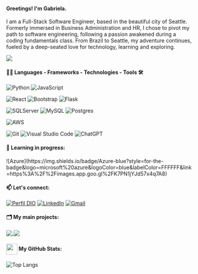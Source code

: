#### Greetings! I'm Gabriela.

I am a Full-Stack Software Engineer, based in the beautiful city of Seattle. Formerly immersed in Business Administration and HR, I chose to pivot my path to software engineering, following a passion awakened during a coding fundamentals class. From Brazil to Seattle, my adventure continues, fueled by a deep-seated love for technology, learning and exploring.


<a href="https://visitorbadge.io/status?path=https%3A%2F%2Fgithub.com%2Farthurgalanti"><img src="https://api.visitorbadge.io/api/combined?path=https%3A%2F%2Fgithub.com%2Farthurgalanti&label=Visitantes%20(HOJE%2FTotal)&labelColor=%235b187e&countColor=%235b187e&labelStyle=upper" /></a>

<div style="width: max-content;">

#### 👨‍💻 Languages - Frameworks - Technologies - Tools 🛠

![Python](https://img.shields.io/badge/python-3670A0?style=for-the-badge&logo=python&logoColor=ffdd54)
![JavaScript](https://img.shields.io/badge/JavaScript-%23EFD81D?style=flat-square&labelColor=%23414141&logo=javascript&logoColor=white)

![React](https://img.shields.io/badge/React-20232A?style=for-the-badge&logo=react&logoColor=61DAFB)
![Bootstrap](https://img.shields.io/badge/-boostrap-0D1117?style=for-the-badge&logo=bootstrap&labelColor=0D1117)
![Flask](https://img.shields.io/badge/flask-%23000.svg?style=for-the-badge&logo=flask&logoColor=white)
</div>

![SQLServer](https://img.shields.io/badge/SQLServer-%23DB2A20.svg?style=flat-square&labelColor=%23414141&logo=microsoftsqlserver&logoColor=white)
![MySQL](https://img.shields.io/badge/MySQL-00000F?style=for-the-badge&logo=mysql&logoColor=white)
![Postgres](https://img.shields.io/badge/PostgreSQL-%23316192.svg?style=flat-square&labelColor=%23414141&logo=postgresql&logoColor=white)</div>

![AWS](https://img.shields.io/badge/AWS-000.svg?style=for-the-badge&logo=amazon-aws&logoColor=white)

![Git](https://img.shields.io/badge/GIT-E44C30?style=for-the-badge&logo=git&logoColor=white)
![Visual Studio Code](https://img.shields.io/badge/Visual%20Studio%20Code-%232D9EEA?style=flat-square&labelColor=%23414141&logo=visual-studio-code&logoColor=white)
![ChatGPT](https://img.shields.io/badge/ChatGPT-%231A9A7A?style=flat-square&labelColor=%23414141&logo=openai&logoColor=white)</div></div>

#### 🌱 Learning in progress:
<div>
![Azure](https://img.shields.io/badge/Azure-blue?style=for-the-badge&logo=microsoft%20azure&logoColor=blue&labelColor=FFFFFF&link=https%3A%2F%2Fimages.app.goo.gl%2FK7PN1jYJd57x4q7A8)


</div>

#### 📫 Let's connect:

[![Perfil DIO](https://img.shields.io/badge/-Meu%20Perfil%20na%20DIO-30A3DC?style=for-the-badge)](https://www.dio.me/users/gabrielaa_bdasilva)
[![LinkedIn](https://img.shields.io/badge/-LinkedIn-%230A66C2?style=flat-square&labelColor=%230A66C2&logo=linkedin&logoColor=black&link=https://www.linkedin.com/in/arthurgalanti/)](https://www.linkedin.com/in/gabriela-bezerra-us/)
[![Gmail](https://img.shields.io/badge/Gmail-333333?style=for-the-badge&logo=gmail&logoColor=red)](mailto:gabrielaa_bdasilva@gmail.com)


#### 🗂️ My main projects:
<a href="https://github.com/gabriela-bezerra/restaurant-ratings">
  <img align="center" src="https://github-readme-stats.vercel.app/api/pin/?username=gabriela-bezerra&repo=restaurant-ratings&&theme=dark" />
</a>
<a href="https://github.com/gabriela-bezerra/shopping-site-react">
  <img align="center" src="https://github-readme-stats.vercel.app/api/pin/?username=gabrielabezerra&repo=shopping-site-react&&theme=dark" />
</a>




#### <img src="https://github.githubassets.com/images/modules/logos_page/GitHub-Mark.png" width="30" style="vertical-align: middle;"> My GitHub Stats: 

![Top Langs](https://github-readme-stats-git-masterrstaa-rickstaa.vercel.app/api/top-langs/?username=gabriela-bezerra&layout=compact&bg_color=000&border_color=30A3DC&title_color=E94D5F&text_color=FFF)

#
